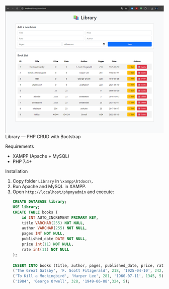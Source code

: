 ﻿![preview](preview.png)
Library — PHP CRUD with Bootstrap

Requirements
- XAMPP (Apache + MySQL)
- PHP 7.4+

Installation
1. Copy folder `Library` in `\xampp\htdocs\`.
2. Run Apache and MySQL in XAMPP.
3. Open `http://localhost/phpmyadmin` and execute:
   ```sql
   CREATE DATABASE library;
   USE library;
   CREATE TABLE books (
       id INT AUTO_INCREMENT PRIMARY KEY,
       title VARCHAR(255) NOT NULL,
       author VARCHAR(255) NOT NULL,
       pages INT NOT NULL,
       published_date DATE NOT NULL,
       price int(11) NOT NULL,
       rate int(11) NOT NULL
   );

   INSERT INTO books (title, author, pages, published_date, price, rate) VALUES
   ('The Great Gatsby', 'F. Scott Fitzgerald', 218, '1925-04-10', 242, 4),
   ('To Kill a Mockingbird', 'Harper Lee', 281, '1960-07-11', 1345, 5),
   ('1984', 'George Orwell', 328, '1949-06-08',324, 5);